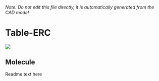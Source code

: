 ###### Note: Do not edit this file directly, it is automatically generated from the CAD model

# Table-ERC

![](/project.svg)

## Molecule


Readme text here


